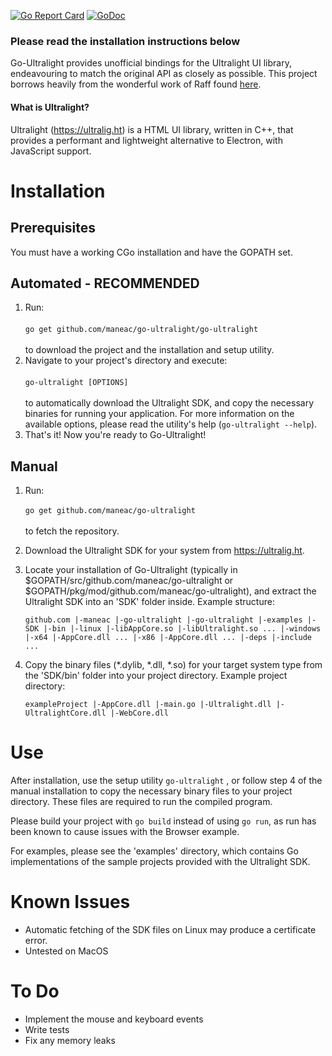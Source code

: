 [![Go Report Card](https://goreportcard.com/badge/github.com/maneac/go-ultralight)](https://goreportcard.com/report/github.com/maneac/go-ultralight)
[![GoDoc](http://godoc.org/github.com/maneac/go-ultralight?status.svg)](http://godoc.org/github.com/maneac/go-ultralight)

### Please read the installation instructions below

Go-Ultralight provides unofficial bindings for the Ultralight UI library, endeavouring to match the original API as closely as possible. This project borrows heavily from the wonderful work of Raff found [here](https://github.com/raff/ultralight-go).

#### What is Ultralight?

Ultralight (https://ultralig.ht) is a HTML UI library, written in C++, that provides a performant and lightweight alternative to Electron, with JavaScript support.

# Installation

## Prerequisites

You must have a working CGo installation and have the GOPATH set.

## Automated - RECOMMENDED

1. Run:<br/><br/> `go get github.com/maneac/go-ultralight/go-ultralight` <br/><br/>to download the project and the installation and setup utility.
2. Navigate to your project's directory and execute:<br/><br/>`go-ultralight [OPTIONS]`<br/><br/>to automatically download the Ultralight SDK, and copy the necessary binaries for running your application. For more information on the available options, please read the utility's help (`go-ultralight --help`).
3. That's it! Now you're ready to Go-Ultralight!

## Manual

1. Run:<br><br>`go get github.com/maneac/go-ultralight`<br><br>to fetch the repository.

2. Download the Ultralight SDK for your system from https://ultralig.ht.

3. Locate your installation of Go-Ultralight (typically in $GOPATH/src/github.com/maneac/go-ultralight or $GOPATH/pkg/mod/github.com/maneac/go-ultralight), and extract the Ultralight SDK into an 'SDK' folder inside. Example structure:

   `github.com
     |-maneac
       |-go-ultralight
         |-go-ultralight
         |-examples
         |-SDK
       	  |-bin
       	    |-linux
       	      |-libAppCore.so
       	      |-libUltralight.so
       	      ...
            |-windows
              |-x64
                |-AppCore.dll
                ...
              |-x86
                |-AppCore.dll
                ...
       	  |-deps
       	  |-include
       	  ...`
   
4. Copy the binary files (*.dylib, *.dll, *.so) for your target system type from the 'SDK/bin' folder into your project directory. Example project directory:

   `exampleProject
     |-AppCore.dll
     |-main.go
     |-Ultralight.dll
     |-UltralightCore.dll
     |-WebCore.dll`

# Use

After installation, use the setup utility `go-ultralight` , or follow step 4 of the manual installation to copy the necessary binary files to your project directory. These files are required to run the compiled program.

Please build your project with `go build` instead of using `go run`, as run has been known to cause issues with the Browser example.

For examples, please see the 'examples' directory, which contains Go implementations of the sample projects provided with the Ultralight SDK.

# Known Issues

+ Automatic fetching of the SDK files on Linux may produce a certificate error.
+ Untested on MacOS

# To Do

- Implement the mouse and keyboard events
- Write tests
- Fix any memory leaks
